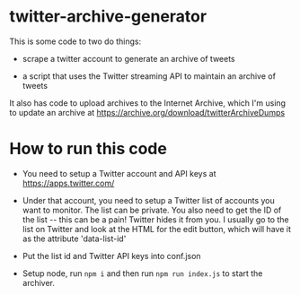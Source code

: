 # twitter-archive-generator

This is some code to two do things:
- scrape a twitter account to generate an archive of tweets

- a script that uses the Twitter streaming API to maintain an archive of tweets

It also has code to upload archives to the Internet Archive, which I'm
using to update an archive at
https://archive.org/download/twitterArchiveDumps



How to run this code
====================


- You need to setup a Twitter account and API keys at
  https://apps.twitter.com/

- Under that account, you need to setup a Twitter list of accounts you
  want to monitor. The list can be private. You also need to get the
  ID of the list -- this can be a pain! Twitter hides it from you. I
  usually go to the list on Twitter and look at the HTML for the edit
  button, which will have it as the attribute 'data-list-id'

- Put the list id and Twitter API keys into conf.json

- Setup node, run `npm i` and then run `npm run index.js` to start the
  archiver.
  
